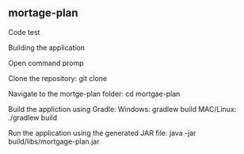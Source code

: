 ## mortage-plan
Code test

Building the application

Open command promp

Clone the repository:
git clone 

Navigate to the mortge-plan folder:
cd mortgae-plan

Build the appliction using Gradle:
Windows: gradlew build
MAC/Linux: ./gradlew build

Run the application using the generated JAR file:
java -jar build/libs/mortgage-plan.jar
